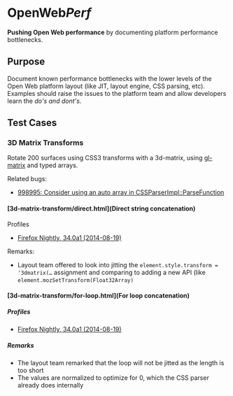 # OpenWeb*Perf*

**Pushing Open Web performance** by documenting platform performance bottlenecks.

## Purpose

Document known performance bottlenecks with the lower levels of the Open Web platform layout (like JIT, layout engine, CSS parsing, etc). Examples should raise the issues to the platform team and allow developers learn the *do's and dont's*.

## Test Cases

### 3D Matrix Transforms

Rotate 200 surfaces using CSS3 transforms with a 3d-matrix, using [gl-matrix](http://glmatrix.net/) and typed arrays.

Related bugs:

* [998995: Consider using an auto array in CSSParserImpl::ParseFunction](https://bugzilla.mozilla.org/show_bug.cgi?id=998995)

#### [3d-matrix-transform/direct.html](Direct string concatenation)

Profiles

* [Firefox Nightly, 34.0a1 (2014-08-19)](http://people.mozilla.org/~bgirard/cleopatra/#report=234f70ef898c6bb7e98e3fd7f6dd52a0a5dbb0af)

Remarks:

* Layout team offered to look into jitting the `element.style.transform = '3dmatrix(…` assignment and comparing to adding a new API (like `element.mozSetTransform(Float32Array)`

#### [3d-matrix-transform/for-loop.html](For loop concatenation)

##### Profiles

* [Firefox Nightly, 34.0a1 (2014-08-19)](http://people.mozilla.org/~bgirard/cleopatra/#report=01dba3a825799208c394a949cf82c3c13d62a682)

##### Remarks

* The layout team remarked that the loop will not be jitted as the length is too short
* The values are normalized to optimize for 0, which the CSS parser already does internally